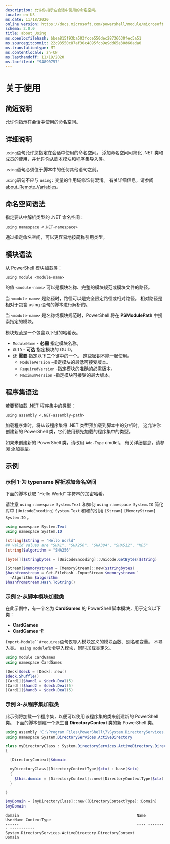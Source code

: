 ```yaml
---
description: 允许你指示在会话中使用的命名空间。
Locale: en-US
ms.date: 11/18/2020
online version: https://docs.microsoft.com/powershell/module/microsoft.powershell.core/about/about_using?view=powershell-7.1&WT.mc_id=ps-gethelp
schema: 2.0.0
title: about_Using
ms.openlocfilehash: bbea815f93ba503fcce550dec28736630fec5a51
ms.sourcegitcommit: 22c93550c87af30c4895fcb9e9dd65e30d60ada0
ms.translationtype: MT
ms.contentlocale: zh-CN
ms.lasthandoff: 11/19/2020
ms.locfileid: "94890757"
---
```

# <a name="about-using"></a>关于使用

## <a name="short-description"></a>简短说明
允许你指示在会话中使用的命名空间。

## <a name="long-description"></a>详细说明

`using`语句允许您指定在会话中使用的命名空间。 添加命名空间可简化 .NET 类和成员的使用，并允许你从脚本模块和程序集导入类。

`using`语句必须位于脚本中的任何其他语句之前。

`using`语句不应与 `using:` 变量的作用域修饰符混淆。 有关详细信息，请参阅 [about_Remote_Variables](about_Remote_Variables.md)。

## <a name="namespace-syntax"></a>命名空间语法

指定要从中解析类型的 .NET 命名空间：

```
using namespace <.NET-namespace>
```

通过指定命名空间，可以更容易地按简称引用类型。

## <a name="module-syntax"></a>模块语法

从 PowerShell 模块加载类：

```
using module <module-name>
```

的值 `<module-name>` 可以是模块名称、完整的模块规范或模块文件的路径。

当 `<module-name>` 是路径时，路径可以是完全限定路径或相对路径。 相对路径是相对于包含 using 语句的脚本进行解析的。

当 `<module-name>` 是名称或模块规范时，PowerShell 将在 **PSModulePath** 中搜索指定的模块。

模块规范是一个包含以下键的哈希表。

- `ModuleName` - **必需** 指定模块名称。
- `GUID` - **可选** 指定模块的 GUID。
- 还 **需要** 指定以下三个键中的一个。 这些密钥不能一起使用。
  - `ModuleVersion` -指定模块的最低可接受版本。
  - `RequiredVersion` -指定模块的准确的必需版本。
  - `MaximumVersion` -指定模块可接受的最大版本。

## <a name="assembly-syntax"></a>程序集语法

若要预加载 .NET 程序集中的类型：

```
using assembly <.NET-assembly-path>
```

加载程序集时，将从该程序集将 .NET 类型预加载到脚本中的分析时。 这允许你创建新的 PowerShell 类，它们使用预先加载的程序集中的类型。

如果未创建新的 PowerShell 类，请改用 `Add-Type` cmdlet。 有关详细信息，请参阅 [添加类型](xref:Microsoft.PowerShell.Utility.Add-Type)。

## <a name="examples"></a>示例

### <a name="example-1---add-namespaces-for-typename-resolution"></a>示例 1-为 typename 解析添加命名空间

下面的脚本获取 "Hello World" 字符串的加密哈希。

请注意 `using namespace System.Text` 和如何 `using namespace System.IO` 简化对中 `[UnicodeEncoding]` `System.Text` 和和的引用 `[Stream]` `[MemoryStream]` `System.IO` 。

```powershell
using namespace System.Text
using namespace System.IO

[string]$string = "Hello World"
## Valid values are "SHA1", "SHA256", "SHA384", "SHA512", "MD5"
[string]$algorithm = "SHA256"

[byte[]]$stringbytes = [UnicodeEncoding]::Unicode.GetBytes($string)

[Stream]$memorystream = [MemoryStream]::new($stringbytes)
$hashfromstream = Get-FileHash -InputStream $memorystream `
  -Algorithm $algorithm
$hashfromstream.Hash.ToString()
```

### <a name="example-2---load-classes-from-a-script-module"></a>示例 2-从脚本模块加载类

在此示例中，有一个名为 **CardGames** 的 PowerShell 脚本模块，用于定义以下类：

- **CardGames**
- **CardGames 卡**

`Import-Module``#requires`语句仅导入模块定义的模块函数、别名和变量。 不导入类。 `using module`命令导入模块，同时加载类定义。

```powershell
using module CardGames
using namespace CardGames

[Deck]$deck = [Deck]::new()
$deck.Shuffle()
[Card[]]$hand1 = $deck.Deal(5)
[Card[]]$hand2 = $deck.Deal(5)
[Card[]]$hand3 = $deck.Deal(5)
```

### <a name="example-3---load-classes-from-an-assembly"></a>示例 3-从程序集加载类

此示例将加载一个程序集，以便可以使用该程序集的类来创建新的 PowerShell 类。 下面的脚本创建一个派生自 **DirectoryContext** 类的新 PowerShell 类。

```powershell
using assembly 'C:\Program Files\PowerShell\7\System.DirectoryServices.dll'
using namespace System.DirectoryServices.ActiveDirectory

class myDirectoryClass : System.DirectoryServices.ActiveDirectory.DirectoryContext
{

  [DirectoryContext]$domain

  myDirectoryClass([DirectoryContextType]$ctx) : base($ctx)
  {
    $this.domain = [DirectoryContext]::new([DirectoryContextType]$ctx)
  }

}

$myDomain = [myDirectoryClass]::new([DirectoryContextType]::Domain)
$myDomain
```

```Output
domain                                                    Name UserName ContextType
------                                                    ---- -------- -----------
System.DirectoryServices.ActiveDirectory.DirectoryContext                    Domain
```
